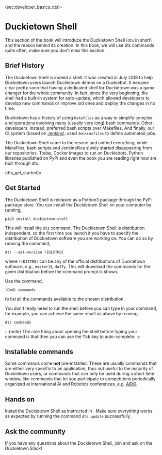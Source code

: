 (sec:developer_basics_dts)=
# Duckietown Shell

This section of the book will introduce the Duckietown Shell 
(`dts` in short) and the reason behind its creation.
In this book, we will use dts commands quite often, make sure you don't 
miss this section.


## Brief History

The Duckietown Shell is indeed a shell. It was created in July 2018 to help
Duckietown users launch Duckietown demos on a Duckiebot. It became clear pretty
soon that having a dedicated shell for Duckietown was a game changer for the
whole community. In fact, since the very beginning, the shell had a built-in
system for auto-update, which allowed developers to develop new commands or
improve old ones and deploy the changes in no time.

Duckietown has a history of using `Makefiles` as a way to simplify complex and
operations involving many (usually very long) bash commands.
Other developers, instead, preferred bash scripts over Makefiles.
And finally, our CI system (based on [Jenkins](https://www.jenkins.io/)), 
used `Jenkinsfiles` to define automated jobs.

The Duckietown Shell came to the rescue and unified everything, while 
Makefiles, bash scripts and Jenkinsfiles slowly started disappearing from our
repositories. Today, Docker images to run on Duckiebots, Python libraries
published on PyPi and even the book you are reading right now are built through 
dts.


(dts_get_started)=
## Get Started

The Duckietown Shell is released as a Python3 package through the PyPi package
store. You can install the Duckietown Shell on your computer by running,

    pip3 install duckietown-shell
    
This will install the `dts` command. 
The Duckietown Shell is distribution independent, so the first time you launch
it you have to specify the distribution of Duckietown software you are working 
on. You can do so by running the command,

    dts --set-version ![DISTRO]
    
where `![DISTRO]` can be any of the official distributions of Duckietown
software, e.g., `master19`, `daffy`.
This will download the commands for the given distribution before the command
prompt is shown.

Use the command,

    (Cmd) commands
    
to list all the commands available to the chosen distribution.

You don't really need to run the shell before you can type in your 
command, for example, you can achieve the same result as above by running,
 
    dts commands

:::{note}
The nice thing about opening the shell before typing your command is that
then you can use the <kbd>Tab</kbd> key to auto-complete.
:::

## Installable commands

Some commands come **not** pre-installed. These are usually commands that are
either very specific to an application, thus not useful to the majority of
Duckietown users, or commands that can only be used during a short time
window, like commands that let you participate to competitions periodically
organized at international AI and Robotics conferences, e.g. 
[AIDO](https://aido.duckietown.org/).


## Hands on

Install the Duckietown Shell as instructed in [](#dts_get_started).
Make sure everything works as expected by running the command
`dts update` successfully.


## Ask the community

If you have any questions about the Duckietown Shell, join and ask on the Duckietown Slack!
